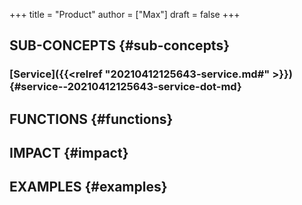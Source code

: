 +++
title = "Product"
author = ["Max"]
draft = false
+++

## SUB-CONCEPTS {#sub-concepts}


### [Service]({{<relref "20210412125643-service.md#" >}}) {#service--20210412125643-service-dot-md}


## FUNCTIONS {#functions}


## IMPACT {#impact}


## EXAMPLES {#examples}

